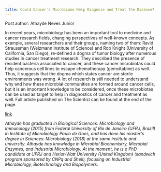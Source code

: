 ```yaml
---
title: Could Cancer’s Microbiome Help Diagnose and Treat the Disease?
---
```


Post author: Athayde Neves Junior

In recent years, microbiology has been an important tool to medicine and cancer research fields, changing perspectives of well-known concepts. As example, several researchers and their groups, naming two of them: Ravid Straussman (Weizmann Institute of Science) and Rob Knight (University of California, San Diego), re-defined a dogma of tumor biology after numerous studies in cancer treatment research. They described the presence of resident bacteria associated to cancer, and these cancer microbiotas could help cancerous cell lines to escape chemotherapy (gemcitabine) as well. Thus, it suggests that the dogma which states cancer are sterile environments was wrong. A lot of research is still needed to understand why and how these microbial communities are formed around cancer cells, but it is an important knowledge to be considered, once these microbiotas can be used as target to help in diagnostics of cancer and treatment as well. Full article published on The Scientist can be found at the end of the page.

[link](https://www.the-scientist.com/features/could-cancer-s-microbiome-help-diagnose-and-treat-the-disease-69733)

*Athayde has graduated in Biological Sciences: Microbiology and Immunology (2015) from Federal University of Rio de Janeiro (UFRJ, Brazil) in Institute of Microbiology Paulo de Goes, and has done his master's degree in Sciences: Microbiology (2018) at the same institute and university. Athayde has knowledge in Microbial Biochemistry, Microbial Enzymes, and Industrial Microbiology. At the moment, he is a PhD candidate at UFRJ and Heriot-Watt University (United Kingdom) (sandwich program sponsored by CNPq and Shell), focusing on Industrial Microbiology, Biotechnology and Biopolymers.*
